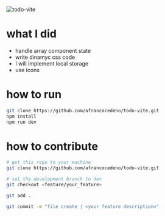 ![todo-vite](https://github.com/afrancocedeno/todo-vite/assets/69823997/68522e32-b22a-450e-89cf-72c6a7982179)

# what I did
- handle array component state
- write dinamyc css code
- I will implement local storage
- use icons

# how to run
```bash
git clone https://github.com/afrancocedeno/todo-vite.git
npm install
npm run dev
```

# how to contribute
```bash
# get this repo to your machine
git clone https://github.com/afrancocedeno/todo-vite.git

# set the development branch to dev
git checkout <feature/your_feature>

git add .

git commit -m "file create | <your feature description>"
```

